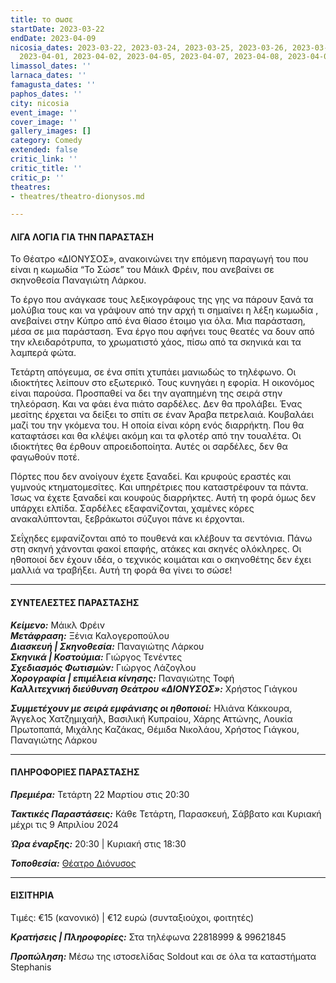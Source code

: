 ```yaml
---
title: το σωσε
startDate: 2023-03-22
endDate: 2023-04-09
nicosia_dates: 2023-03-22, 2023-03-24, 2023-03-25, 2023-03-26, 2023-03-29, 2023-03-31,
  2023-04-01, 2023-04-02, 2023-04-05, 2023-04-07, 2023-04-08, 2023-04-09
limassol_dates: ''
larnaca_dates: ''
famagusta_dates: ''
paphos_dates: ''
city: nicosia
event_image: ''
cover_image: ''
gallery_images: []
category: Comedy
extended: false
critic_link: ''
critic_title: ''
critic_p: ''
theatres:
- theatres/theatro-dionysos.md

---
```

#### ΛΙΓΑ ΛΟΓΙΑ ΓΙΑ ΤΗΝ ΠΑΡΑΣΤΑΣΗ

Το Θέατρο «ΔΙΟΝΥΣΟΣ», ανακοινώνει την επόμενη παραγωγή του που είναι η κωμωδία “Το Σώσε” του Μάικλ Φρέιν, που ανεβαίνει σε σκηνοθεσία Παναγιώτη Λάρκου.

Το έργο που ανάγκασε τους λεξικογράφους της γης να πάρουν ξανά τα μολύβια τους και να γράψουν από την αρχή τι σημαίνει η λέξη κωμωδία , ανεβαίνει στην Κύπρο από ένα θίασο έτοιμο για όλα. Μια παράσταση, μέσα σε μια παράσταση. Ένα έργο που αφήνει τους θεατές να δουν από την κλειδαρότρυπα, το χρωματιστό χάος, πίσω από τα σκηνικά και τα λαμπερά φώτα.

Τετάρτη απόγευμα, σε ένα σπίτι χτυπάει μανιωδώς το τηλέφωνο. Οι ιδιοκτήτες λείπουν στο εξωτερικό. Τους κυνηγάει η εφορία. Η οικονόμος είναι παρούσα. Προσπαθεί να δει την αγαπημένη της σειρά στην τηλεόραση. Και να φάει ένα πιάτο σαρδέλες. Δεν θα προλάβει. Ένας μεσίτης έρχεται να δείξει το σπίτι σε έναν Άραβα πετρελαιά. Κουβαλάει μαζί του την γκόμενα του. Η οποία είναι κόρη ενός διαρρήκτη. Που θα καταφτάσει και θα κλέψει ακόμη και τα φλοτέρ από την τουαλέτα. Οι ιδιοκτήτες θα έρθουν απροειδοποίητα. Αυτές οι σαρδέλες, δεν θα φαγωθούν ποτέ.

Πόρτες που δεν ανοίγουν έχετε ξαναδεί. Και κρυφούς εραστές και γυμνούς κτηματομεσίτες. Και υπηρέτριες που καταστρέφουν τα πάντα. Ίσως να έχετε ξαναδεί και κουφούς διαρρήκτες. Αυτή τη φορά όμως δεν υπάρχει ελπίδα. Σαρδέλες εξαφανίζονται, χαμένες κόρες ανακαλύπτονται, ξεβράκωτοι σύζυγοι πάνε κι έρχονται.

Σεΐχηδες εμφανίζονται από το πουθενά και κλέβουν τα σεντόνια. Πάνω στη σκηνή χάνονται φακοί επαφής, ατάκες και σκηνές ολόκληρες. Οι ηθοποιοί δεν έχουν ιδέα, ο τεχνικός κοιμάται και ο σκηνοθέτης δεν έχει μαλλιά να τραβήξει. Αυτή τη φορά θα γίνει το σώσε!

***

#### ΣΥΝΤΕΛΕΣΤΕΣ ΠΑΡΑΣΤΑΣΗΣ

**_Κείμενο:_** Μάικλ Φρέιν   
**_Μετάφραση:_** Ξένια Καλογεροπούλου  
**_Διασκευή | Σκηνοθεσία:_** Παναγιώτης Λάρκου  
**_Σκηνικά | Κοστούμια:_** Γιώργος Τενέντες  
**_Σχεδιασμός Φωτισμών:_** Γιώργος Λάζογλου  
**_Χορογραφία | επιμέλεια κίνησης:_** Παναγιώτης Τοφή  
**_Καλλιτεχνική διεύθυνση Θεάτρου «ΔΙΟΝΥΣΟΣ»:_** Χρήστος Γιάγκου

**_Συμμετέχουν με σειρά εμφάνισης οι ηθοποιοί:_** Ηλιάνα Κάκκουρα, Άγγελος Χατζημιχαήλ, Βασιλική Κυπραίου, Χάρης Αττώνης, Λουκία Πρωτοπαπά, Μιχάλης Καζάκας, Θέμιδα Νικολάου, Χρήστος Γιάγκου, Παναγιώτης Λάρκου

***

#### ΠΛΗΡΟΦΟΡΙΕΣ ΠΑΡΑΣΤΑΣΗΣ

**_Πρεμιέρα:_** Τετάρτη 22 Μαρτίου στις 20:30

**_Τακτικές Παραστάσεις:_** Κάθε Τετάρτη, Παρασκευή, Σάββατο και Κυριακή μέχρι τις 9 Απριλίου 2024

**_Ώρα έναρξης:_** 20:30 | Κυριακή στις 18:30

**_Τοποθεσία:_** [Θέατρο Διόνυσος](?#map)

***

#### ΕΙΣΙΤΗΡΙΑ

Τιμές: €15 (κανονικό) | €12 ευρώ (συνταξιούχοι, φοιτητές)

**_Κρατήσεις | Πληροφορίες:_** Στα τηλέφωνα 22818999 & 99621845

**_Προπώληση:_** Μέσω της ιστοσελίδας Soldout και σε όλα τα καταστήματα Stephanis